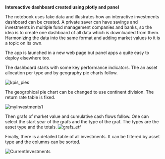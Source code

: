 <b> Intereactive dashboard created using plotly and panel </b>

The notebook uses fake data and illustrates how an interactive investments dashboard can be created. A private saver can have savings and investments in multiple fund management companies and banks, so the idea is to create one dashboard of all data which is downloaded from them. Harmonizing the data into the same format and adding market values to it is a topic on its own. 

The app is launched in a new web page but panel apps a quite easy to deploy elsewhere too. 

The dashboard starts with some key performance indicators. The an asset allocation per type and by geography pie charts follow.

![kpis_pies](https://user-images.githubusercontent.com/56301290/232245809-b6d5a561-4bff-4924-bcaf-25b4108c9d36.PNG)

The geogrphical pie chart can be changed to use continent division. The return rate table is fixed.

![myInvestments1](https://user-images.githubusercontent.com/56301290/232246832-ce7f65a3-7821-45d6-87c3-e226807f843f.PNG)

Then grafs of market value and cumulative cash flows follow. One can select the start year of the grafs and the type of the graf. The types are the asset type and the totals.
![grafs_etf](https://user-images.githubusercontent.com/56301290/232247196-f6b6fd33-fa9f-45bb-b702-b9b3e08af2c6.PNG)

Finally, there is a detailed table of all investments. It can be filtered by asset type and the columns can be sorted.
  
 ![CurrentInvestments](https://user-images.githubusercontent.com/56301290/232247229-33f7299d-9abb-4984-921a-74cb2f161fab.PNG)
